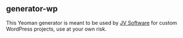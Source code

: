 ## generator-wp

This Yeoman generator is meant to be used by [JV Software](http://www.jvsoftware.com) 
for custom WordPress projects, use at your own risk.
